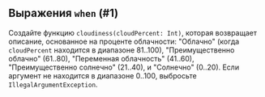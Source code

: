 ## Выражения `when` (#1)

Создайте функцию `cloudiness(cloudPercent: Int)`, которая возвращает описание, основанное на проценте облачности: "Облачно" (когда `cloudPercent` находится в диапазоне 81..100), "Преимущественно облачно" (61..80), "Переменная облачность" (41..60), "Преимущественно солнечно" (21..40), и "Солнечно" (0..20). Если аргумент не находится в диапазоне 0..100, выбросьте `IllegalArgumentException`.
